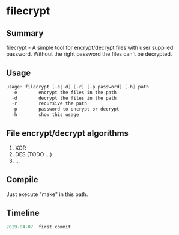 # filecrypt
## Summary

filecrypt - A simple tool for encrypt/decrypt files with user supplied password. Without the right password the files can't be decrypted.
## Usage
```c
usage: filecrypt [-e|-d] [-r] [-p password] [-h] path
  -e        encrypt the files in the path
  -d        decrypt the files in the path
  -r        recursive the path
  -p        password to encrypt or decrypt
  -h        show this usage
```
## File encrypt/decrypt algorithms
1. XOR
2. DES (TODO ...)
3. ...
## Compile
Just execute "make" in this path.
## Timeline
```c
2019-04-07  first commit
```
